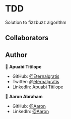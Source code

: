 # TDD
Solution to fizzbuzz algorithm

## Collaborators

## Author

👤 **Apuabi Titilope**

- GitHub: [@Eternalgratis](https://github.com/Eternalgratis)
- Twitter: [@eternalgratis](https://twitter.com/eternalgratis)
- LinkedIn: [Apuabi Titilope](https://www.linkedin.com/in/titilope-apuabi/)

👤 **Aaron Abraham**
- GitHub: [@Aaron](https://github.com/aron-helu)
- LinkedIn: [@Aaron](https://www.linkedin.com/in/aron-abraham-90a4321b0/)